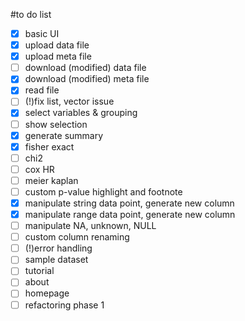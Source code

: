 #to do list
-[x] basic UI
-[x] upload data file
-[x] upload meta file
-[ ] download (modified) data file
-[x] download (modified) meta file
-[x] read file
-[ ] (!)fix list, vector issue
-[x] select variables & grouping
-[ ] show selection
-[x] generate summary
-[x] fisher exact
-[ ] chi2
-[ ] cox HR
-[ ] meier kaplan
-[ ] custom p-value highlight and footnote
-[x] manipulate string data point, generate new column
-[x] manipulate range data point, generate new column
-[ ] manipulate NA, unknown, NULL
-[ ] custom column renaming
-[ ] (!)error handling 
-[ ] sample dataset
-[ ] tutorial
-[ ] about
-[ ] homepage
-[ ] refactoring phase 1
